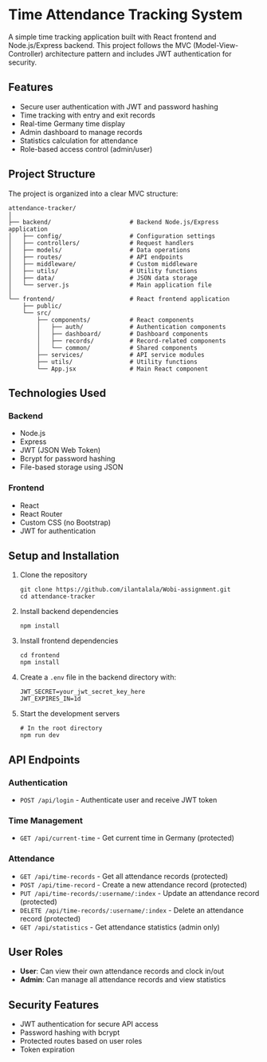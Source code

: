 # Time Attendance Tracking System

A simple time tracking application built with React frontend and Node.js/Express backend. This project follows the MVC (Model-View-Controller) architecture pattern and includes JWT authentication for security.

## Features

- Secure user authentication with JWT and password hashing
- Time tracking with entry and exit records
- Real-time Germany time display
- Admin dashboard to manage records
- Statistics calculation for attendance
- Role-based access control (admin/user)

## Project Structure

The project is organized into a clear MVC structure:

```
attendance-tracker/
│
├── backend/                      # Backend Node.js/Express application
│   ├── config/                   # Configuration settings
│   ├── controllers/              # Request handlers
│   ├── models/                   # Data operations 
│   ├── routes/                   # API endpoints
│   ├── middleware/               # Custom middleware
│   ├── utils/                    # Utility functions
│   ├── data/                     # JSON data storage
│   └── server.js                 # Main application file
│
└── frontend/                     # React frontend application
    ├── public/
    └── src/
        ├── components/           # React components
        │   ├── auth/             # Authentication components
        │   ├── dashboard/        # Dashboard components
        │   ├── records/          # Record-related components
        │   └── common/           # Shared components
        ├── services/             # API service modules
        ├── utils/                # Utility functions
        └── App.jsx               # Main React component
```

## Technologies Used

### Backend
- Node.js
- Express
- JWT (JSON Web Token)
- Bcrypt for password hashing
- File-based storage using JSON

### Frontend
- React
- React Router
- Custom CSS (no Bootstrap)
- JWT for authentication

## Setup and Installation

1. Clone the repository
   ```
   git clone https://github.com/ilantalala/Wobi-assignment.git
   cd attendance-tracker
   ```

2. Install backend dependencies
   ```
   npm install
   ```

3. Install frontend dependencies
   ```
   cd frontend
   npm install
   ```

4. Create a `.env` file in the backend directory with:
   ```
   JWT_SECRET=your_jwt_secret_key_here
   JWT_EXPIRES_IN=1d
   ```

5. Start the development servers
   ```
   # In the root directory
   npm run dev
   ```

## API Endpoints

### Authentication
- `POST /api/login` - Authenticate user and receive JWT token

### Time Management
- `GET /api/current-time` - Get current time in Germany (protected)

### Attendance
- `GET /api/time-records` - Get all attendance records (protected)
- `POST /api/time-record` - Create a new attendance record (protected)
- `PUT /api/time-records/:username/:index` - Update an attendance record (protected)
- `DELETE /api/time-records/:username/:index` - Delete an attendance record (protected)
- `GET /api/statistics` - Get attendance statistics (admin only)

## User Roles

- **User**: Can view their own attendance records and clock in/out
- **Admin**: Can manage all attendance records and view statistics

## Security Features

- JWT authentication for secure API access
- Password hashing with bcrypt
- Protected routes based on user roles
- Token expiration